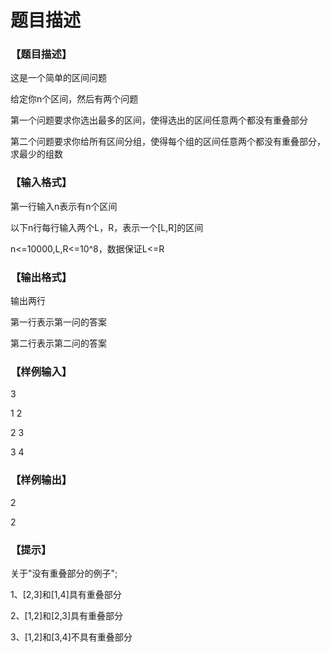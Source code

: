 # 题目描述


<h3>
【题目描述】
</h3>
<p>
这是一个简单的区间问题
</p>
<p>
给定你n个区间，然后有两个问题
</p>
<p>
第一个问题要求你选出最多的区间，使得选出的区间任意两个都没有重叠部分
</p>
<p>
第二个问题要求你给所有区间分组，使得每个组的区间任意两个都没有重叠部分，求最少的组数
</p>
<h3>
【输入格式】
</h3>
<p>
第一行输入n表示有n个区间
</p>
<p>
以下n行每行输入两个L，R，表示一个[L,R]的区间
</p>
<p>
n&lt;=10000,L,R&lt;=10^8，数据保证L&lt;=R
</p>
<h3>
【输出格式】
</h3>
<p>
输出两行
</p>
<p>
第一行表示第一问的答案
</p>
<p>
第二行表示第二问的答案
</p>
<h3>
【样例输入】
</h3>
<p>
3
</p>
<p>
1 2
</p>
<p>
2 3
</p>
<p>
3 4
</p>
<h3>
【样例输出】
</h3>
<p>
2
</p>
<p>
2
</p>
<h3>
【提示】
</h3>
<p>
关于&#34;没有重叠部分的例子&#34;;
</p>
<p>
1、[2,3]和[1,4]具有重叠部分
</p>
<p>
2、[1,2]和[2,3]具有重叠部分
</p>
<p>
3、[1,2]和[3,4]不具有重叠部分
</p>
